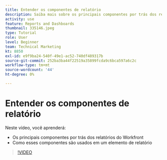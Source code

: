 ```yaml
---
title: Entender os componentes de relatório
description: Saiba mais sobre os principais componentes por trás dos relatórios e como eles são usados em um elemento de relatório no Workfront.
activity: use
feature: Reports and Dashboards
thumbnail: 335146.jpeg
type: Tutorial
role: User
level: Beginner
team: Technical Marketing
kt: 8850
exl-id: e9f9ba24-540f-49e1-ac52-740df489317b
source-git-commit: 252ba3ba44f22519a35899fcda9c6bca597a6c2c
workflow-type: tm+mt
source-wordcount: '44'
ht-degree: 0%

---
```


# Entender os componentes de relatório

Neste vídeo, você aprenderá:

* Os principais componentes por trás dos relatórios do Workfront
* Como esses componentes são usados em um elemento de relatório

>[!VIDEO](https://video.tv.adobe.com/v/335146/?quality=12)
